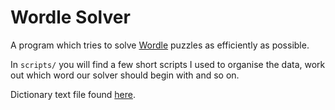 Wordle Solver
=============

A program which tries to solve [Wordle](https://www.powerlanguage.co.uk/wordle/) puzzles as efficiently as possible.

In `scripts/` you will find a few short scripts I used to organise the data, work out which word our solver should begin with and so on.

Dictionary text file found [here](https://raw.githubusercontent.com/powerlanguage/word-lists/master/word-list-raw.txt).



